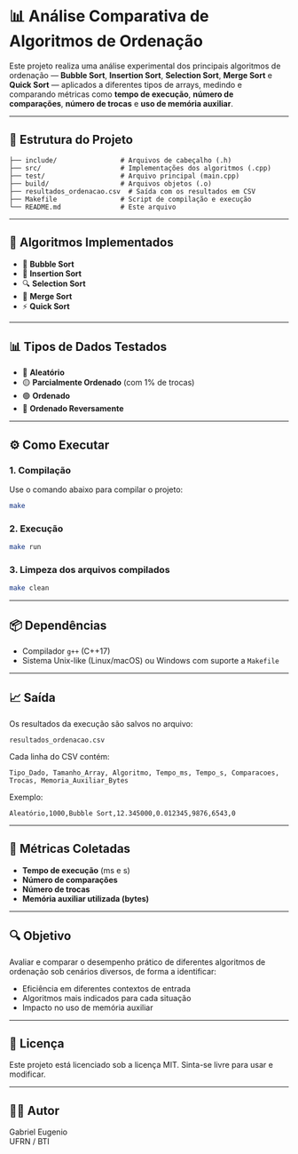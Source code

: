
# 📊 Análise Comparativa de Algoritmos de Ordenação

Este projeto realiza uma análise experimental dos principais algoritmos de ordenação — **Bubble Sort**, **Insertion Sort**, **Selection Sort**, **Merge Sort** e **Quick Sort** — aplicados a diferentes tipos de arrays, medindo e comparando métricas como **tempo de execução**, **número de comparações**, **número de trocas** e **uso de memória auxiliar**.

---

## 📁 Estrutura do Projeto

```
├── include/                # Arquivos de cabeçalho (.h)
├── src/                    # Implementações dos algoritmos (.cpp)
├── test/                   # Arquivo principal (main.cpp)
├── build/                  # Arquivos objetos (.o)
├── resultados_ordenacao.csv  # Saída com os resultados em CSV
├── Makefile                # Script de compilação e execução
└── README.md               # Este arquivo
```

---

## 🧠 Algoritmos Implementados

- 🔁 **Bubble Sort**
- 🔧 **Insertion Sort**
- 🔍 **Selection Sort**
- 🔀 **Merge Sort**
- ⚡ **Quick Sort**

---

## 📊 Tipos de Dados Testados

- 🔀 **Aleatório**
- 🟡 **Parcialmente Ordenado** (com 1% de trocas)
- 🟢 **Ordenado**
- 🔴 **Ordenado Reversamente**

---

## ⚙️ Como Executar

### 1. Compilação
Use o comando abaixo para compilar o projeto:

```bash
make
```

### 2. Execução

```bash
make run
```

### 3. Limpeza dos arquivos compilados

```bash
make clean
```

---

## 📦 Dependências

- Compilador `g++` (C++17)
- Sistema Unix-like (Linux/macOS) ou Windows com suporte a `Makefile`

---

## 📈 Saída

Os resultados da execução são salvos no arquivo:

```
resultados_ordenacao.csv
```

Cada linha do CSV contém:

```
Tipo_Dado, Tamanho_Array, Algoritmo, Tempo_ms, Tempo_s, Comparacoes, Trocas, Memoria_Auxiliar_Bytes
```

Exemplo:
```
Aleatório,1000,Bubble Sort,12.345000,0.012345,9876,6543,0
```

---

## 🧪 Métricas Coletadas

- **Tempo de execução** (ms e s)
- **Número de comparações**
- **Número de trocas**
- **Memória auxiliar utilizada (bytes)**

---

## 🔍 Objetivo

Avaliar e comparar o desempenho prático de diferentes algoritmos de ordenação sob cenários diversos, de forma a identificar:

- Eficiência em diferentes contextos de entrada
- Algoritmos mais indicados para cada situação
- Impacto no uso de memória auxiliar

---

## 📝 Licença

Este projeto está licenciado sob a licença MIT. Sinta-se livre para usar e modificar.

---

## 👨‍💻 Autor

Gabriel Eugenio  
UFRN / BTI
